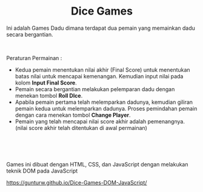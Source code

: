 <center><h1>Dice Games</h1></center>

<p>Ini adalah Games Dadu dimana terdapat dua pemain yang memainkan dadu secara bergantian.</p></br>
<p>Peraturan Permainan :</p>
<ul>
<li>Kedua pemain menentukan nilai akhir (Final Score) untuk menentukan batas nilai untuk mencapai kemenangan. Kemudian input nilai pada kolom <strong>Input Final Score</strong>.</li>
<li>Pemain secara bergantian melakukan pelemparan dadu dengan menekan tombol <strong>Roll DIce</strong>.</li>
<li>Apabila pemain pertama telah melemparkan dadunya, kemudian giliran pemain kedua untuk melemparkan dadunya. Proses pemindahan pemain dengan cara menekan tombol <strong>Change Player</strong>.</li>
<li>Pemain yang telah mencapai nilai score akhir adalah pemenangnya. (nilai score akhir telah ditentukan di awal permainan)</li>
</ul>
</br>
</br>
</br>
<p>Games ini dibuat dengan HTML, CSS, dan JavaScript dengan melakukan teknik DOM pada JavaScript</p>

<a href="https://gunturw.github.io/Dice-Games-DOM-JavaScript/" target="_blank">https://gunturw.github.io/Dice-Games-DOM-JavaScript/</a>
